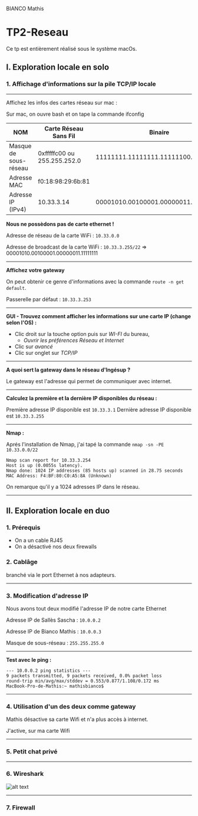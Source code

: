 BIANCO Mathis
# TP2-Reseau
Ce tp est entièrement réalisé sous le système macOs.

## I. Exploration locale en solo


### 1. Affichage d'informations sur la pile TCP/IP locale


---
Affichez les infos des cartes réseau sur mac :

Sur mac, on ouvre bash et on tape la commande ifconfig

| NOM         | Carte Réseau Sans Fil           | Binaire|
| ------------- |-------------|----------------|
| Masque de sous-réseau      | 0xfffffc00 ou 255.255.252.0 | 11111111.11111111.11111100.00000000|
| Adresse MAC      | f0:18:98:29:6b:81 ||
| Adresse IP (IPv4) | 10.33.3.14      |00001010.00100001.00000011.00001110|


**Nous ne possèdons pas de carte ethernet !**


Adresse de réseau de la carte WiFi : `10.33.0.0`

Adresse de broadcast de la carte WiFi : `10.33.3.255/22` =>  00001010.00100001.00000011.11111111

---
**Affichez votre gateway**

On peut obtenir ce genre d'informations avec la commande `route -n get default`.

Passerelle par défaut : `10.33.3.253`


---
**GUI - Trouvez comment afficher les informations sur une carte IP (change selon l'OS) :**


+ Clic droit sur la touche option puis sur *WI-FI* du bureau,
   + *Ouvrir les préférences Réseau et Internet*
+ Clic sur *avancé* 
+ Clic sur onglet sur *TCP/IP*

---
**A quoi sert la gateway dans le réseau d'Ingésup ?**

Le gateway est l'adresse qui permet de communiquer avec internet.

---
**Calculez la première et la dernière IP disponibles du réseau :**

Première adresse IP disponible est `10.33.3.1`                                                                          Dernière adresse IP disponible est `10.33.3.255`

---
**Nmap :**

Aprés l'installation de Nmap, j'ai tapé la commande `nmap -sn -PE 10.33.0.0/22`

```
Nmap scan report for 10.33.3.254
Host is up (0.0055s latency).
Nmap done: 1024 IP addresses (85 hosts up) scanned in 28.75 seconds
MAC Address: F4:BF:80:C0:A5:8A (Unknown)

```
On remarque qu'il y a 1024 adresses IP dans le réseau.

---

## II. Exploration locale en duo

### 1. Prérequis

+ On a un cable RJ45
+ On a désactivé nos deux firewalls

### 2. Cablâge

branché via le port Ethernet à nos adapteurs.

---

### 3. Modification d'adresse IP


Nous avons tout deux modifié l'adresse IP de notre carte Ethernet

Adresse IP de Sallès Sascha : `10.0.0.2`

Adresse IP de Bianco Mathis : `10.0.0.3`

Masque de sous-réseau : `255.255.255.0`

---

**Test avec le ping :**

```
--- 10.0.0.2 ping statistics ---
9 packets transmitted, 9 packets received, 0.0% packet loss
round-trip min/avg/max/stddev = 0.553/0.877/1.108/0.172 ms
MacBook-Pro-de-Mathis:~ mathisbianco$ 
```
---

### 4. Utilisation d'un des deux comme gateway

Mathis désactive sa carte Wifi et n'a plus accès à internet.

J'active, sur ma carte Wifi 

---

### 5. Petit chat privé


---

### 6. Wireshark
![alt text]()

---

### 7. Firewall


